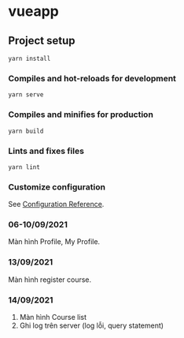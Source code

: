 # vueapp

## Project setup

```
yarn install
```

### Compiles and hot-reloads for development

```
yarn serve
```

### Compiles and minifies for production

```
yarn build
```

### Lints and fixes files

```
yarn lint
```

### Customize configuration

See [Configuration Reference](https://cli.vuejs.org/config/).

### 06-10/09/2021

Màn hình Profile, My Profile.

### 13/09/2021

Màn hình register course.

### 14/09/2021

1. Màn hình Course list
2. Ghi log trên server (log lỗi, query statement)
<!--
  CORS not allow:
    1. https://stackoverflow.com/questions/52425645/go-web-development-brower-cant-set-cookie
    2. add slash "/" in the end of url API
 -->
